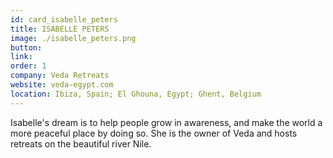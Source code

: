 ```yaml
---
id: card_isabelle_peters
title: ISABELLE PETERS
image: ./isabelle_peters.png
button:
link:  
order: 1
company: Veda Retreats
website: veda-egypt.com
location: Ibiza, Spain; El Ghouna, Egypt; Ghent, Belgium
---
```


Isabelle's dream is to help people grow in awareness, and make the world a more peaceful place by doing so. She is the owner of Veda and hosts retreats on the beautiful river Nile.
